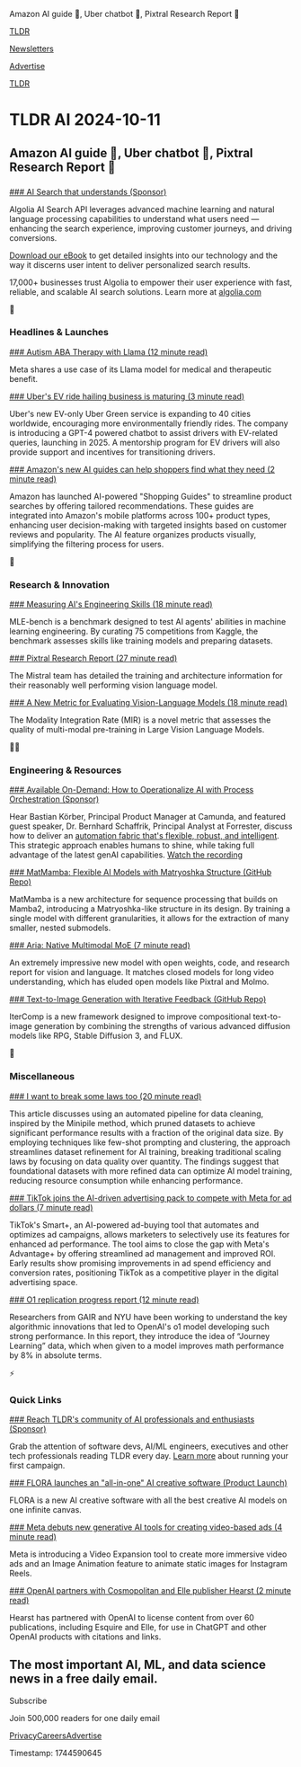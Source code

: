Amazon AI guide 🛒, Uber chatbot 🚗, Pixtral Research Report 📃

[TLDR](/)

[Newsletters](/newsletters)

[Advertise](https://advertise.tldr.tech/)

[TLDR](/)

# TLDR AI 2024-10-11

## Amazon AI guide 🛒, Uber chatbot 🚗, Pixtral Research Report 📃

### 

[### AI Search that understands (Sponsor)](https://resources.algolia.com/ebooks/ebook-search-that-understands?utm_campaign=tldr_ww_wnet_dev_awa_reac_ai&amp;utm_medium=newsletter&amp;utm_source=tldr&amp;utm_content=tldr_ww_wnet&amp;utm_term=asaap_productoverview_aisearchunderstands&amp;utm_camp_parent=wnet&amp;utm_2nd_camp=dev_awa&amp;utm_model=cpm&amp;utm_region=ww&amp;utm_goal=reac&amp;utm_ag=ra)

Algolia AI Search API leverages advanced machine learning and natural language processing capabilities to understand what users need — enhancing the search experience, improving customer journeys, and driving conversions.

[Download our eBook](https://resources.algolia.com/ebooks/ebook-search-that-understands?utm_campaign=tldr_ww_wnet_dev_awa_reac_ai&utm_medium=newsletter&utm_source=tldr&utm_content=tldr_ww_wnet&utm_term=asaap_productoverview_aisearchunderstands&utm_camp_parent=wnet&utm_2nd_camp=dev_awa&utm_model=cpm&utm_region=ww&utm_goal=reac&utm_ag=ra) to get detailed insights into our technology and the way it discerns user intent to deliver personalized search results.

17,000+ businesses trust Algolia to empower their user experience with fast, reliable, and scalable AI search solutions. Learn more at [algolia.com](https://www.algolia.com/?utm_campaign=tldr_ww_wnet_dev_awa_reac_ai&utm_medium=newsletter&utm_source=tldr&utm_content=tldr_ww_wnet&utm_term=ai_primary_algolia&utm_camp_parent=wnet&utm_2nd_camp=dev_awa&utm_model=cpm&utm_region=ww&utm_goal=reac&utm_ag=ra)

🚀

### Headlines & Launches

[### Autism ABA Therapy with Llama (12 minute read)](https://ai.meta.com/blog/neuromnia-autism-aba-therapy-built-with-llama/?utm_source=tldrai)

Meta shares a use case of its Llama model for medical and therapeutic benefit.

[### Uber's EV ride hailing business is maturing (3 minute read)](https://www.theverge.com/2024/10/8/24264282/uber-green-ev-driver-mentor-chatgpt?utm_source=tldrai)

Uber's new EV-only Uber Green service is expanding to 40 cities worldwide, encouraging more environmentally friendly rides. The company is introducing a GPT-4 powered chatbot to assist drivers with EV-related queries, launching in 2025. A mentorship program for EV drivers will also provide support and incentives for transitioning drivers.

[### Amazon's new AI guides can help shoppers find what they need (2 minute read)](https://www.theverge.com/2024/10/9/24266204/amazon-ai-shopping-guides-catalog-feature-availability?utm_source=tldrai)

Amazon has launched AI-powered "Shopping Guides" to streamline product searches by offering tailored recommendations. These guides are integrated into Amazon's mobile platforms across 100+ product types, enhancing user decision-making with targeted insights based on customer reviews and popularity. The AI feature organizes products visually, simplifying the filtering process for users.

🧠

### Research & Innovation

[### Measuring AI's Engineering Skills (18 minute read)](https://arxiv.org/abs/2410.07095v1?utm_source=tldrai)

MLE-bench is a benchmark designed to test AI agents' abilities in machine learning engineering. By curating 75 competitions from Kaggle, the benchmark assesses skills like training models and preparing datasets.

[### Pixtral Research Report (27 minute read)](https://arxiv.org/abs/2410.07073?utm_source=tldrai)

The Mistral team has detailed the training and architecture information for their reasonably well performing vision language model.

[### A New Metric for Evaluating Vision-Language Models (18 minute read)](https://arxiv.org/abs/2410.07167v1?utm_source=tldrai)

The Modality Integration Rate (MIR) is a novel metric that assesses the quality of multi-modal pre-training in Large Vision Language Models.

👨‍💻

### Engineering & Resources

[### Available On-Demand: How to Operationalize AI with Process Orchestration (Sponsor)](https://page.camunda.com/wb-how-to-operationalize-ai-with-process-orchestration?utm_medium=paid_leadgen&amp;utm_source=tldr&amp;utm_campaign=Webinar.ForresterHowToOperationalizeAI.24Q3.Sep.EN)

Hear Bastian Körber, Principal Product Manager at Camunda, and featured guest speaker, Dr. Bernhard Schaffrik, Principal Analyst at Forrester, discuss how to deliver an [automation fabric that's flexible, robust, and intelligent](https://page.camunda.com/wb-how-to-operationalize-ai-with-process-orchestration?utm_medium=paid_leadgen&utm_source=tldr&utm_campaign=Webinar.ForresterHowToOperationalizeAI.24Q3.Sep.EN). This strategic approach enables humans to shine, while taking full advantage of the latest genAI capabilities. [Watch the recording](https://page.camunda.com/wb-how-to-operationalize-ai-with-process-orchestration?utm_medium=paid_leadgen&utm_source=tldr&utm_campaign=Webinar.ForresterHowToOperationalizeAI.24Q3.Sep.EN)

[### MatMamba: Flexible AI Models with Matryoshka Structure (GitHub Repo)](https://github.com/scaledfoundations/matmamba?utm_source=tldrai)

MatMamba is a new architecture for sequence processing that builds on Mamba2, introducing a Matryoshka-like structure in its design. By training a single model with different granularities, it allows for the extraction of many smaller, nested submodels.

[### Aria: Native Multimodal MoE (7 minute read)](https://www.rhymes.ai/blog-details/aria-first-open-multimodal-native-moe-model?utm_source=tldrai)

An extremely impressive new model with open weights, code, and research report for vision and language. It matches closed models for long video understanding, which has eluded open models like Pixtral and Molmo.

[### Text-to-Image Generation with Iterative Feedback (GitHub Repo)](https://github.com/yangling0818/itercomp?utm_source=tldrai)

IterComp is a new framework designed to improve compositional text-to-image generation by combining the strengths of various advanced diffusion models like RPG, Stable Diffusion 3, and FLUX.

🎁

### Miscellaneous

[### I want to break some laws too (20 minute read)](https://snats.xyz/pages/articles/breaking_some_laws.html?utm_source=tldrai)

This article discusses using an automated pipeline for data cleaning, inspired by the Minipile method, which pruned datasets to achieve significant performance results with a fraction of the original data size. By employing techniques like few-shot prompting and clustering, the approach streamlines dataset refinement for AI training, breaking traditional scaling laws by focusing on data quality over quantity. The findings suggest that foundational datasets with more refined data can optimize AI model training, reducing resource consumption while enhancing performance.

[### TikTok joins the AI-driven advertising pack to compete with Meta for ad dollars (7 minute read)](https://digiday.com/marketing/tiktok-joins-the-ai-driven-advertising-pack-to-compete-with-meta-for-ad-dollars/?utm_source=tldrai)

TikTok's Smart+, an AI-powered ad-buying tool that automates and optimizes ad campaigns, allows marketers to selectively use its features for enhanced ad performance. The tool aims to close the gap with Meta's Advantage+ by offering streamlined ad management and improved ROI. Early results show promising improvements in ad spend efficiency and conversion rates, positioning TikTok as a competitive player in the digital advertising space.

[### O1 replication progress report (12 minute read)](https://github.com/GAIR-NLP/O1-Journey/blob/main/resource/report.pdf?utm_source=tldrai)

Researchers from GAIR and NYU have been working to understand the key algorithmic innovations that led to OpenAI's o1 model developing such strong performance. In this report, they introduce the idea of “Journey Learning” data, which when given to a model improves math performance by 8% in absolute terms.

⚡️

### Quick Links

[### Reach TLDR's community of AI professionals and enthusiasts (Sponsor)](https://advertise.tldr.tech/audiences/ai-professionals-and-enthusiasts/?utm_source=tldrai&amp;utm_medium=newsletter&amp;utm_campaign=quicklinks10112024)

Grab the attention of software devs, AI/ML engineers, executives and other tech professionals reading TLDR every day. [Learn more](https://advertise.tldr.tech/audiences/ai-professionals-and-enthusiasts/?utm_source=tldrai&utm_medium=newsletter&utm_campaign=quicklinks10112024) about running your first campaign.

[### FLORA launches an "all-in-one" AI creative software (Product Launch)](https://florafauna.ai?utm_source=tldrai)

FLORA is a new AI creative software with all the best creative AI models on one infinite canvas.

[### Meta debuts new generative AI tools for creating video-based ads (4 minute read)](https://siliconangle.com/2024/10/08/meta-debuts-new-generative-ai-tools-creating-video-based-ads/?utm_source=tldrai)

Meta is introducing a Video Expansion tool to create more immersive video ads and an Image Animation feature to animate static images for Instagram Reels.

[### OpenAI partners with Cosmopolitan and Elle publisher Hearst (2 minute read)](https://www.engadget.com/ai/openai-partners-with-cosmopolitan-and-elle-publisher-hearst-180517248.html?src=rss&amp;utm_source=tldrai)

Hearst has partnered with OpenAI to license content from over 60 publications, including Esquire and Elle, for use in ChatGPT and other OpenAI products with citations and links.

## The most important AI, ML, and data science news in a free daily email.

Subscribe

Join 500,000 readers for one daily email

[Privacy](/privacy)[Careers](https://jobs.ashbyhq.com/tldr.tech)[Advertise](/ai/advertise)

Timestamp: 1744590645